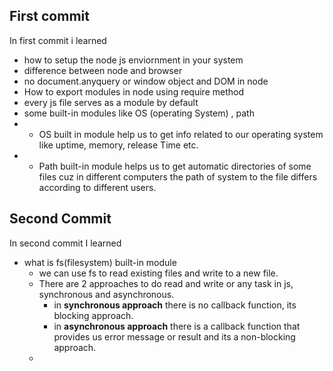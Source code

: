 ## First commit
In first commit i learned
- how to setup the node js enviornment in your system
- difference between node and browser
- no document.anyquery or window object and DOM in node
- How to export modules in node using require method
- every js file serves as a module by default
- some built-in modules like OS (operating System) , path
- - OS built in module help us to get info related to our operating system like uptime, memory, release Time etc.
- - Path built-in module helps us to get automatic directories of some files cuz in different computers the path of system to the file differs according to different users.

## Second Commit
In second commit I learned
- what is fs(filesystem) built-in module
  - we can use fs to read existing files and write to a new file.
  - There are 2 approaches to do read and write or any task in js, synchronous and asynchronous.
    - in **synchronous approach** there is no callback function, its blocking approach.
    - in **asynchronous approach** there is a callback function that provides us error message or result and its a non-blocking approach.
  -  
